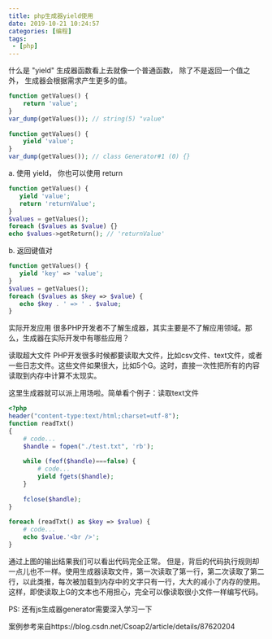 ```yaml
---
title: php生成器yield使用
date: 2019-10-21 10:24:57
categories: [编程]
tags:
 - [php]
---
```



什么是 "yield"
生成器函数看上去就像一个普通函数， 除了不是返回一个值之外， 生成器会根据需求产生更多的值。
<!-- more -->

``` php
function getValues() {
    return 'value';
}
var_dump(getValues()); // string(5) "value"
 
function getValues() {
    yield 'value';
}
var_dump(getValues()); // class Generator#1 (0) {}
```
a. 使用 yield， 你也可以使用 return
``` php
function getValues() {
   yield 'value';
   return 'returnValue';
}
$values = getValues();
foreach ($values as $value) {}
echo $values->getReturn(); // 'returnValue'
```
b. 返回键值对
``` php
function getValues() {
   yield 'key' => 'value';
}
$values = getValues();
foreach ($values as $key => $value) {
   echo $key . ' => ' . $value;
}
```
实际开发应用
很多PHP开发者不了解生成器，其实主要是不了解应用领域。那么，生成器在实际开发中有哪些应用？

读取超大文件
PHP开发很多时候都要读取大文件，比如csv文件、text文件，或者一些日志文件。这些文件如果很大，比如5个G。这时，直接一次性把所有的内容读取到内存中计算不太现实。

这里生成器就可以派上用场啦。简单看个例子：读取text文件
``` php
<?php
header("content-type:text/html;charset=utf-8");
function readTxt()
{
    # code...
    $handle = fopen("./test.txt", 'rb');
 
    while (feof($handle)===false) {
        # code...
        yield fgets($handle);
    }
 
    fclose($handle);
}
 
foreach (readTxt() as $key => $value) {
    # code...
    echo $value.'<br />';
}
```
通过上图的输出结果我们可以看出代码完全正常。
但是，背后的代码执行规则却一点儿也不一样。使用生成器读取文件，第一次读取了第一行，第二次读取了第二行，以此类推，每次被加载到内存中的文字只有一行，大大的减小了内存的使用。
这样，即使读取上G的文本也不用担心，完全可以像读取很小文件一样编写代码。

PS: 还有js生成器generator需要深入学习一下

案例参考来自https://blog.csdn.net/Csoap2/article/details/87620204